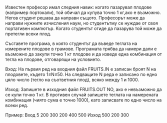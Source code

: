Известен професор имал следния навик: когато пазарувал плодове (например портокали), той обичал да купува
точно 1 кг,ако е възможно. Негов студент решава да направи същото. Професорът може да направи нужните
изчисления наум, но студентътму се нуждае от своя портативен компютър. Когато студентът отиде да пазарува
той може да претегли всеки плод.

Съставете програма, в която студентът да въведе теглата на измерените плодове в грамове.
Програмата трябва да намери дали е възможно да закупи точно 1 кг плодове и да изведе една комбинация от тегла
на плодове, отговарящи на условието.

Вход: На първия ред на входния файл FRUITS.IN е записан броят N на плодовете, където 1≤N≤50.
На следващите N реда е записано по едно цяло число (тегло на съответния плод), всяко между 1 и 1000.

Изход: Запишете в изходния файл FRUITS.OUT NO, ако е невъзможно да се купи точно 1 кг. В противен случай запишете
теглата на намерената комбинация (чиято сума е точно 1000), като записвате по едно число на всеки ред.

Пример:
Вход
5
200
300
200
400
500
Изход
500
200
300
